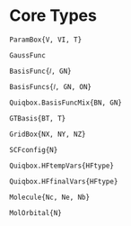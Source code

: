 # Core Types

```@docs
ParamBox{V, VI, T}
```

```@docs
GaussFunc
```

```@docs
BasisFunc{𝑙, GN}
```

```@docs
BasisFuncs{𝑙, GN, ON}
```

```@docs
Quiqbox.BasisFuncMix{BN, GN}
```

```@docs
GTBasis{BT, T}
```

```@docs
GridBox{NX, NY, NZ}
```

```@docs
SCFconfig{N}
```

```@docs
Quiqbox.HFtempVars{HFtype}
```

```@docs
Quiqbox.HFfinalVars{HFtype}
```

```@docs
Molecule{Nc, Ne, Nb}
```

```@docs
MolOrbital{N}
```